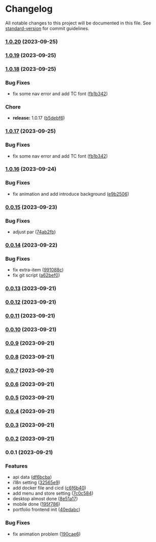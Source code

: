 # Changelog

All notable changes to this project will be documented in this file. See [standard-version](https://github.com/conventional-changelog/standard-version) for commit guidelines.

### [1.0.20](https://github.com/tommy88520/portfolio-frontend/compare/v1.0.19...v1.0.20) (2023-09-25)

### [1.0.19](https://github.com/tommy88520/portfolio-frontend/compare/v1.0.18...v1.0.19) (2023-09-25)

### [1.0.18](https://github.com/tommy88520/portfolio-frontend/compare/v1.0.16...v1.0.18) (2023-09-25)


### Bug Fixes

* fix some nav error and add TC font ([fb1b342](https://github.com/tommy88520/portfolio-frontend/commit/fb1b34299c7ccb30545ac092b8ac95aeef5cfc60))


### Chore

* **release:** 1.0.17 ([b5debf6](https://github.com/tommy88520/portfolio-frontend/commit/b5debf636d16a1376bf19d0d86d5d3981eb63880))

### [1.0.17](https://github.com/tommy88520/portfolio-frontend/compare/v1.0.16...v1.0.17) (2023-09-25)


### Bug Fixes

* fix some nav error and add TC font ([fb1b342](https://github.com/tommy88520/portfolio-frontend/commit/fb1b34299c7ccb30545ac092b8ac95aeef5cfc60))

### [1.0.16](https://github.com/tommy88520/portfolio-frontend/compare/v0.0.15...v1.0.16) (2023-09-24)


### Bug Fixes

* fix animation and add introduce background ([e9b2506](https://github.com/tommy88520/portfolio-frontend/commit/e9b250605e77aa6311087948189620246f26778c))

### [0.0.15](https://github.com/tommy88520/portfolio-frontend/compare/v0.0.14...v0.0.15) (2023-09-23)


### Bug Fixes

* adjust par ([74ab2fb](https://github.com/tommy88520/portfolio-frontend/commit/74ab2fbacf8fe76ec197043d25f23a5ebd327c0a))

### [0.0.14](https://github.com/tommy88520/portfolio-frontend/compare/v0.0.13...v0.0.14) (2023-09-22)


### Bug Fixes

* fix extra-item ([991088c](https://github.com/tommy88520/portfolio-frontend/commit/991088cf043d057e00ceb53ff22e783a4e9f4a84))
* fix git script ([a62bef0](https://github.com/tommy88520/portfolio-frontend/commit/a62bef0db810dcc134e37040f19fe88f3fdfcd9c))

### [0.0.13](https://github.com/tommy88520/portfolio-frontend/compare/v0.0.12...v0.0.13) (2023-09-21)

### [0.0.12](https://github.com/tommy88520/portfolio-frontend/compare/v0.0.11...v0.0.12) (2023-09-21)

### [0.0.11](https://github.com/tommy88520/portfolio-frontend/compare/v0.0.10...v0.0.11) (2023-09-21)

### [0.0.10](https://github.com/tommy88520/portfolio-frontend/compare/v0.0.9...v0.0.10) (2023-09-21)

### [0.0.9](https://github.com/tommy88520/portfolio-frontend/compare/v0.0.8...v0.0.9) (2023-09-21)

### [0.0.8](https://github.com/tommy88520/portfolio-frontend/compare/v0.0.7...v0.0.8) (2023-09-21)

### [0.0.7](https://github.com/tommy88520/portfolio-frontend/compare/v0.0.6...v0.0.7) (2023-09-21)

### [0.0.6](https://github.com/tommy88520/portfolio-frontend/compare/v0.0.5...v0.0.6) (2023-09-21)

### [0.0.5](https://github.com/tommy88520/portfolio-frontend/compare/v0.0.4...v0.0.5) (2023-09-21)

### [0.0.4](https://github.com/tommy88520/portfolio-frontend/compare/v0.0.3...v0.0.4) (2023-09-21)

### [0.0.3](https://github.com/tommy88520/portfolio-frontend/compare/v0.0.2...v0.0.3) (2023-09-21)

### [0.0.2](https://github.com/tommy88520/portfolio-frontend/compare/v0.0.1...v0.0.2) (2023-09-21)

### 0.0.1 (2023-09-21)


### Features

*  api data ([df6bcba](https://github.com/tommy88520/portfolio-frontend/commit/df6bcbaa341b381041f7a598597c7038a92dbf27))
*  i18n setting ([32565e9](https://github.com/tommy88520/portfolio-frontend/commit/32565e922312fd0dd20534e9ba5992d9741a8869))
* add docker file and cicd ([c6f6b40](https://github.com/tommy88520/portfolio-frontend/commit/c6f6b40042ce7a3e207310a2dbaf540d83af37e6))
* add menu and store setting ([7c0c584](https://github.com/tommy88520/portfolio-frontend/commit/7c0c5843bedbd720130bec553d736942a0710d67))
* desktop almost done ([8e51a17](https://github.com/tommy88520/portfolio-frontend/commit/8e51a173b3768349da6877893bdc18d659e3f380))
* mobile done ([195f786](https://github.com/tommy88520/portfolio-frontend/commit/195f7863e7f2c8cdb6d0444491a655854ba803f7))
* portfolio frontend init ([40edabc](https://github.com/tommy88520/portfolio-frontend/commit/40edabce4297740fe5a551c0b8c86f1b0db89ff7))


### Bug Fixes

* fix animation problem ([190cae6](https://github.com/tommy88520/portfolio-frontend/commit/190cae6e509a5b01b3305bbca5bc20a21f744c7f))

